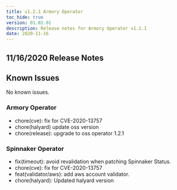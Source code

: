 ```yaml
---
title: v1.2.1 Armory Operator
toc_hide: true
version: 01.02.01
description: Release notes for Armory Operator v1.2.1
date: 2020-11-16
---
```


## 11/16/2020 Release Notes

## Known Issues
No known issues.

### Armory Operator

* chore(cve): fix for CVE-2020-13757
* chore(halyard) update oss version
* chore(release): upgrade to oss operator 1.2.1

### Spinnaker Operator

* fix(timeout): avoid revalidation when patching Spinnaker Status.
* chore(cve): fix for CVE-2020-13757
* feat(validator/aws): add aws account validator.
* chore(halyard): Updated halyard version
